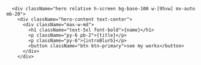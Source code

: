       <div className="hero relative h-screen bg-base-100 w-[95vw] mx-auto mb-20">
        <div className="hero-content text-center">
          <div className="max-w-md">
            <h1 className="text-5xl font-bold">{name}</h1>
            <p className="py-6 pb-2">{title}</p>
            <p className="py-6">{introBlurb}</p>
            <button className="btn btn-primary">see my works</button>
          </div>
        </div> 